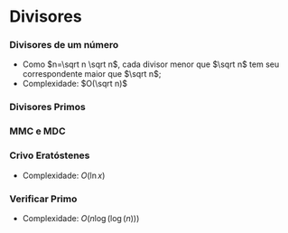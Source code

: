 # Divisores
### Divisores de um número
- Como $`n=\sqrt n \sqrt n`$, cada divisor menor que $`\sqrt n`$ tem seu correspondente maior que $`\sqrt n`$;
- Complexidade: $`O(\sqrt n)`$

### Divisores Primos

### MMC e MDC

### Crivo Eratóstenes
- Complexidade: $`O(\ln{x})`$

### Verificar Primo
- Complexidade: $`O(n \log (\log (n)))`$
